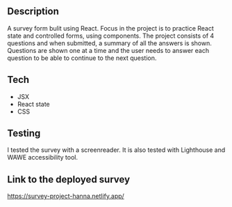 ## Description  
A survey form bulit using React. Focus in the project is to practice React state and controlled forms, using components. The project consists of 4 questions and when submitted, a summary of all the answers is shown. Questions are shown one at a time and the user needs to answer each question to be able to continue to the next question.

## Tech
- JSX
- React state
- CSS

## Testing
I tested the survey with a screenreader. It is also tested with Lighthouse and WAWE accessibility tool. 

## Link to the deployed survey
https://survey-project-hanna.netlify.app/
